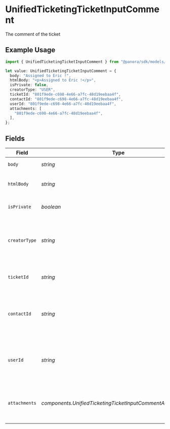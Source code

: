 # UnifiedTicketingTicketInputComment

The comment of the ticket

## Example Usage

```typescript
import { UnifiedTicketingTicketInputComment } from "@panora/sdk/models/components";

let value: UnifiedTicketingTicketInputComment = {
  body: "Assigned to Eric !",
  htmlBody: "<p>Assigned to Eric !</p>",
  isPrivate: false,
  creatorType: "USER",
  ticketId: "801f9ede-c698-4e66-a7fc-48d19eebaa4f",
  contactId: "801f9ede-c698-4e66-a7fc-48d19eebaa4f",
  userId: "801f9ede-c698-4e66-a7fc-48d19eebaa4f",
  attachments: [
    "801f9ede-c698-4e66-a7fc-48d19eebaa4f",
  ],
};
```

## Fields

| Field                                                                          | Type                                                                           | Required                                                                       | Description                                                                    | Example                                                                        |
| ------------------------------------------------------------------------------ | ------------------------------------------------------------------------------ | ------------------------------------------------------------------------------ | ------------------------------------------------------------------------------ | ------------------------------------------------------------------------------ |
| `body`                                                                         | *string*                                                                       | :heavy_check_mark:                                                             | The body of the comment                                                        | Assigned to Eric !                                                             |
| `htmlBody`                                                                     | *string*                                                                       | :heavy_minus_sign:                                                             | The html body of the comment                                                   | <p>Assigned to Eric !</p>                                                      |
| `isPrivate`                                                                    | *boolean*                                                                      | :heavy_minus_sign:                                                             | The public status of the comment                                               | false                                                                          |
| `creatorType`                                                                  | *string*                                                                       | :heavy_minus_sign:                                                             | The creator type of the comment. Authorized values are either USER or CONTACT  | USER                                                                           |
| `ticketId`                                                                     | *string*                                                                       | :heavy_minus_sign:                                                             | The UUID of the ticket the comment is tied to                                  | 801f9ede-c698-4e66-a7fc-48d19eebaa4f                                           |
| `contactId`                                                                    | *string*                                                                       | :heavy_minus_sign:                                                             | The UUID of the contact which the comment belongs to (if no user_id specified) | 801f9ede-c698-4e66-a7fc-48d19eebaa4f                                           |
| `userId`                                                                       | *string*                                                                       | :heavy_minus_sign:                                                             | The UUID of the user which the comment belongs to (if no contact_id specified) | 801f9ede-c698-4e66-a7fc-48d19eebaa4f                                           |
| `attachments`                                                                  | *components.UnifiedTicketingTicketInputCommentAttachments*[]                   | :heavy_minus_sign:                                                             | The attachements UUIDs tied to the comment                                     | [<br/>"801f9ede-c698-4e66-a7fc-48d19eebaa4f"<br/>]                             |